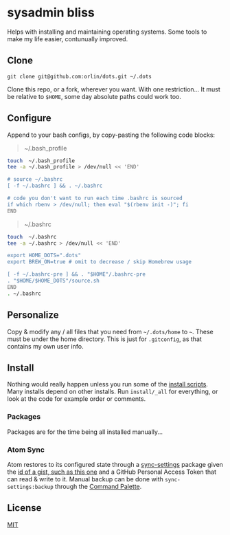 # sysadmin bliss

Helps with installing and maintaining operating systems.
Some tools to make my life easier, contunually improved.

## Clone

`git clone git@github.com:orlin/dots.git ~/.dots`

Clone this repo, or a fork, wherever you want. With one restriction...
It must be relative to `$HOME`, some day absolute paths could work too.

## Configure

Append to your bash configs, by copy-pasting the following code blocks:

> ~/.bash_profile

```bash
touch  ~/.bash_profile
tee -a ~/.bash_profile > /dev/null << 'END'

# source ~/.bashrc
[ -f ~/.bashrc ] && . ~/.bashrc

# code you don't want to run each time .bashrc is sourced
if which rbenv > /dev/null; then eval "$(rbenv init -)"; fi
END
```

> ~/.bashrc

```bash
touch  ~/.bashrc
tee -a ~/.bashrc > /dev/null << 'END'

export HOME_DOTS=".dots"
export BREW_ON=true # omit to decrease / skip Homebrew usage

[ -f ~/.bashrc-pre ] && . "$HOME"/.bashrc-pre
. "$HOME/$HOME_DOTS"/source.sh
END
. ~/.bashrc
```

## Personalize

Copy & modify any / all files that you need from `~/.dots/home` to `~`.
These must be under the home directory. This is just for `.gitconfig`,
as that contains my own user info.

## Install

Nothing would really happen unless you run some of the
[install scripts](https://github.com/orlin/dots/tree/master/install).
Many installs depend on other installs.
Run `install/_all` for everything, or look at the code
for example order or comments.

### Packages

Packages are for the time being all installed manually...

### Atom Sync

Atom restores to its configured state through a [sync-settings](http://atom.io/packages/sync-settings) package given the [id of a gist, such as this one](https://gist.github.com/orlin/0a47688f152d7ceccb646a23e8245449) and a GitHub Personal Access Token that can read & write to it.
Manual backup can be done with `sync-settings:backup` through the [Command Palette](https://github.com/atom/command-palette).

## License

[MIT](http://orlin.mit-license.org)

